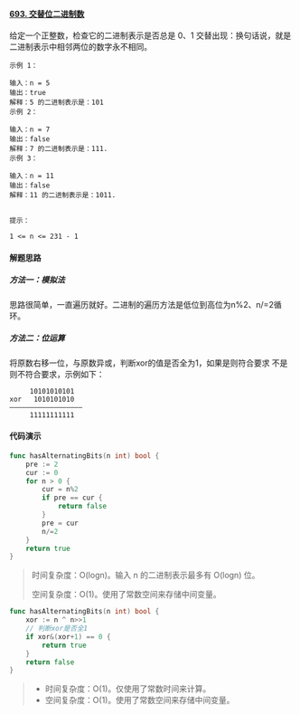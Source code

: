 #### [693. 交替位二进制数](https://leetcode-cn.com/problems/binary-number-with-alternating-bits/)

给定一个正整数，检查它的二进制表示是否总是 0、1 交替出现：换句话说，就是二进制表示中相邻两位的数字永不相同。

 

```
示例 1：

输入：n = 5
输出：true
解释：5 的二进制表示是：101
示例 2：

输入：n = 7
输出：false
解释：7 的二进制表示是：111.
示例 3：

输入：n = 11
输出：false
解释：11 的二进制表示是：1011.


提示：

1 <= n <= 231 - 1
```

#### 解题思路

##### 方法一：模拟法

思路很简单，一直遍历就好。二进制的遍历方法是低位到高位为n%2、n/=2循环。



##### 方法二：位运算

将原数右移一位，与原数异或，判断xor的值是否全为1，如果是则符合要求  不是则不符合要求，示例如下：

```
  	 10101010101
xor   1010101010
——————————————————
	 11111111111
```



#### 代码演示

```go
func hasAlternatingBits(n int) bool {
    pre := 2
    cur := 0
    for n > 0 {
        cur = n%2
        if pre == cur {
            return false
        }
        pre = cur
        n/=2
    }
    return true
}
```

> 时间复杂度：O(logn)。输入 n 的二进制表示最多有 O(logn) 位。
>
> 空间复杂度：O(1)。使用了常数空间来存储中间变量。
>

```go
func hasAlternatingBits(n int) bool {
    xor := n ^ n>>1
    // 判断xor是否全1
    if xor&(xor+1) == 0 {
    	return true
    }
    return false
}
```

> - 时间复杂度：O(1)。仅使用了常数时间来计算。
> - 空间复杂度：O(1)。使用了常数空间来存储中间变量。

